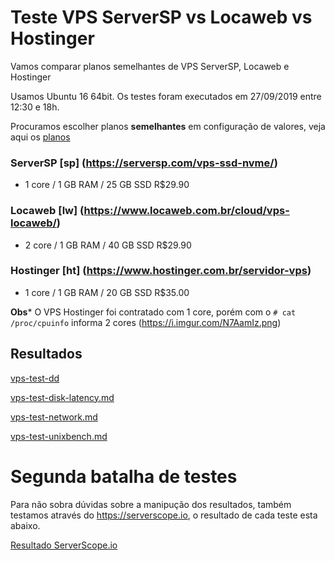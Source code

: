 # Teste VPS ServerSP vs Locaweb vs Hostinger

Vamos comparar planos semelhantes de VPS ServerSP, Locaweb e Hostinger

Usamos Ubuntu 16 64bit. Os testes foram executados em 27/09/2019 entre 12:30 e 18h.



Procuramos escolher planos **semelhantes** em configuração de valores, veja aqui os [planos](vps-planos.md)

### ServerSP [sp] (https://serversp.com/vps-ssd-nvme/)

- 1 core / 1 GB RAM / 25 GB SSD R$29.90


### Locaweb [lw] (https://www.locaweb.com.br/cloud/vps-locaweb/)

- 2 core / 1 GB RAM / 40 GB SSD R$29.90 



### Hostinger [ht] (https://www.hostinger.com.br/servidor-vps)

- 1 core / 1 GB RAM / 20 GB SSD  R$35.00



**Obs*** O VPS Hostinger foi contratado com 1 core, porém com o `# cat /proc/cpuinfo` informa 2 cores (https://i.imgur.com/N7AamIz.png)



## Resultados


[vps-test-dd](vps-test-dd.md)

[vps-test-disk-latency.md](vps-test-disk-latency.md)

[vps-test-network.md](vps-test-network.md)

[vps-test-unixbench.md](vps-test-unixbench.md)





# Segunda batalha de testes

Para não sobra dúvidas sobre a manipução dos resultados, também testamos através do https://serverscope.io, o resultado de cada teste esta abaixo.

[Resultado ServerScope.io](vps-teste-serverscope.md)
